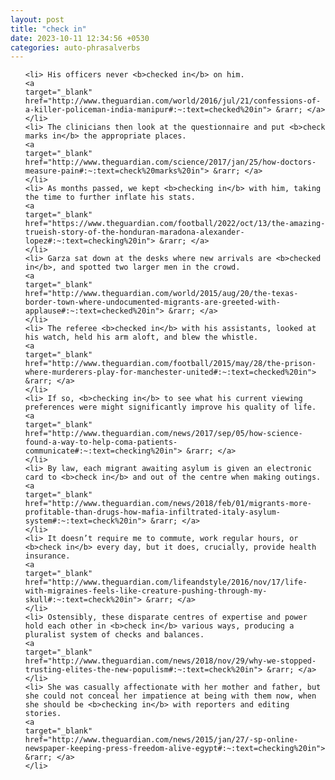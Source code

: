 ```yaml
---
layout: post
title: "check in"
date: 2023-10-11 12:34:56 +0530
categories: auto-phrasalverbs
---
```

<ol>

    <li> His officers never <b>checked in</b> on him.
    <a 
    target="_blank" 
    href="http://www.theguardian.com/world/2016/jul/21/confessions-of-a-killer-policeman-india-manipur#:~:text=checked%20in"> &rarr; </a>
    </li>
    <li> The clinicians then look at the questionnaire and put <b>check marks in</b> the appropriate places.
    <a 
    target="_blank" 
    href="http://www.theguardian.com/science/2017/jan/25/how-doctors-measure-pain#:~:text=check%20marks%20in"> &rarr; </a>
    </li>
    <li> As months passed, we kept <b>checking in</b> with him, taking the time to further inflate his stats.
    <a 
    target="_blank" 
    href="https://www.theguardian.com/football/2022/oct/13/the-amazing-trueish-story-of-the-honduran-maradona-alexander-lopez#:~:text=checking%20in"> &rarr; </a>
    </li>
    <li> Garza sat down at the desks where new arrivals are <b>checked in</b>, and spotted two larger men in the crowd.
    <a 
    target="_blank" 
    href="http://www.theguardian.com/world/2015/aug/20/the-texas-border-town-where-undocumented-migrants-are-greeted-with-applause#:~:text=checked%20in"> &rarr; </a>
    </li>
    <li> The referee <b>checked in</b> with his assistants, looked at his watch, held his arm aloft, and blew the whistle.
    <a 
    target="_blank" 
    href="http://www.theguardian.com/football/2015/may/28/the-prison-where-murderers-play-for-manchester-united#:~:text=checked%20in"> &rarr; </a>
    </li>
    <li> If so, <b>checking in</b> to see what his current viewing preferences were might significantly improve his quality of life.
    <a 
    target="_blank" 
    href="http://www.theguardian.com/news/2017/sep/05/how-science-found-a-way-to-help-coma-patients-communicate#:~:text=checking%20in"> &rarr; </a>
    </li>
    <li> By law, each migrant awaiting asylum is given an electronic card to <b>check in</b> and out of the centre when making outings.
    <a 
    target="_blank" 
    href="http://www.theguardian.com/news/2018/feb/01/migrants-more-profitable-than-drugs-how-mafia-infiltrated-italy-asylum-system#:~:text=check%20in"> &rarr; </a>
    </li>
    <li> It doesn’t require me to commute, work regular hours, or <b>check in</b> every day, but it does, crucially, provide health insurance.
    <a 
    target="_blank" 
    href="http://www.theguardian.com/lifeandstyle/2016/nov/17/life-with-migraines-feels-like-creature-pushing-through-my-skull#:~:text=check%20in"> &rarr; </a>
    </li>
    <li> Ostensibly, these disparate centres of expertise and power hold each other in <b>check in</b> various ways, producing a pluralist system of checks and balances.
    <a 
    target="_blank" 
    href="http://www.theguardian.com/news/2018/nov/29/why-we-stopped-trusting-elites-the-new-populism#:~:text=check%20in"> &rarr; </a>
    </li>
    <li> She was casually affectionate with her mother and father, but she could not conceal her impatience at being with them now, when she should be <b>checking in</b> with reporters and editing stories.
    <a 
    target="_blank" 
    href="http://www.theguardian.com/news/2015/jan/27/-sp-online-newspaper-keeping-press-freedom-alive-egypt#:~:text=checking%20in"> &rarr; </a>
    </li>